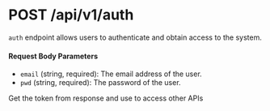 # POST /api/v1/auth

`auth` endpoint allows users to authenticate and obtain access to the system.
 
#### Request Body Parameters
 
- `email` (string, required): The email address of the user.
- `pwd` (string, required): The password of the user.
 
Get the token from response and use to access other APIs
